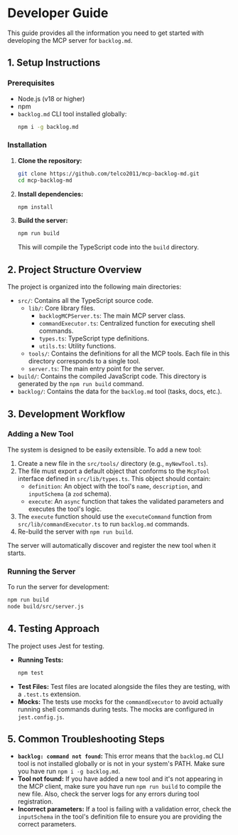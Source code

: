 # Developer Guide

This guide provides all the information you need to get started with developing the MCP server for `backlog.md`.

## 1. Setup Instructions

### Prerequisites

- Node.js (v18 or higher)
- npm
- `backlog.md` CLI tool installed globally:
  ```bash
  npm i -g backlog.md
  ```

### Installation

1.  **Clone the repository:**
    ```bash
    git clone https://github.com/telco2011/mcp-backlog-md.git
    cd mcp-backlog-md
    ```

2.  **Install dependencies:**
    ```bash
    npm install
    ```

3.  **Build the server:**
    ```bash
    npm run build
    ```
    This will compile the TypeScript code into the `build` directory.

## 2. Project Structure Overview

The project is organized into the following main directories:

-   `src/`: Contains all the TypeScript source code.
    -   `lib/`: Core library files.
        -   `backlogMCPServer.ts`: The main MCP server class.
        -   `commandExecutor.ts`: Centralized function for executing shell commands.
        -   `types.ts`: TypeScript type definitions.
        -   `utils.ts`: Utility functions.
    -   `tools/`: Contains the definitions for all the MCP tools. Each file in this directory corresponds to a single tool.
    -   `server.ts`: The main entry point for the server.
-   `build/`: Contains the compiled JavaScript code. This directory is generated by the `npm run build` command.
-   `backlog/`: Contains the data for the `backlog.md` tool (tasks, docs, etc.).

## 3. Development Workflow

### Adding a New Tool

The system is designed to be easily extensible. To add a new tool:

1.  Create a new file in the `src/tools/` directory (e.g., `myNewTool.ts`).
2.  The file must export a default object that conforms to the `McpTool` interface defined in `src/lib/types.ts`. This object should contain:
    -   `definition`: An object with the tool's `name`, `description`, and `inputSchema` (a `zod` schema).
    -   `execute`: An `async` function that takes the validated parameters and executes the tool's logic.
3.  The `execute` function should use the `executeCommand` function from `src/lib/commandExecutor.ts` to run `backlog.md` commands.
4.  Re-build the server with `npm run build`.

The server will automatically discover and register the new tool when it starts.

### Running the Server

To run the server for development:

```bash
npm run build
node build/src/server.js
```

## 4. Testing Approach

The project uses Jest for testing.

-   **Running Tests:**
    ```bash
    npm test
    ```
-   **Test Files:** Test files are located alongside the files they are testing, with a `.test.ts` extension.
-   **Mocks:** The tests use mocks for the `commandExecutor` to avoid actually running shell commands during tests. The mocks are configured in `jest.config.js`.

## 5. Common Troubleshooting Steps

-   **`backlog: command not found`:** This error means that the `backlog.md` CLI tool is not installed globally or is not in your system's PATH. Make sure you have run `npm i -g backlog.md`.
-   **Tool not found:** If you have added a new tool and it's not appearing in the MCP client, make sure you have run `npm run build` to compile the new file. Also, check the server logs for any errors during tool registration.
-   **Incorrect parameters:** If a tool is failing with a validation error, check the `inputSchema` in the tool's definition file to ensure you are providing the correct parameters.
